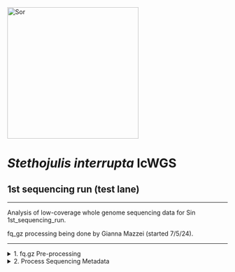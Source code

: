 <img src="https://inaturalist-open-data.s3.amazonaws.com/photos/236392150/original.jpg" alt="Sor" width="300"/>

# _Stethojulis interrupta_ lcWGS

## 1st sequencing run (test lane)
---
Analysis of low-coverage whole genome sequencing data for Sin 1st_sequencing_run.

fq_gz processing being done by Gianna Mazzei (started 7/5/24).

---

<details><summary>1. fq.gz Pre-processing</summary>
	
## 1. fq.gz Pre-processing
→ (*) _denotes steps with MultiQC Report Analyses_
<details><summary>0. Set-up</summary>
<p>

## 0. Set-up

Began by making a new repo on Github titled "pire_stethojulis_interrupta_lcwgs" 

Then went to my terminal and cloned the repo
```
[hpc-0356@wahab-01 ~]$ cd /archive/carpenterlab/pire/
[hpc-0356@wahab-01 pire]$ git clone {https://github.com/philippinespire/pire_stethojulis_interrupta_lcwgs}
```
Get a .gitignore file from another PIRE species repo and copy it here, then push this file to github.
```
[hpc-0356@wahab-01 pire]$ cd pire_stethojulis_interrupta_lcwgs
[hpc-0356@wahab-01 pire_stethojulis_interrupta_lcwgs]$ cp ../pire_taeniamia_zosterophora_lcwgs/.gitignore .
[hpc-0356@wahab-01 pire_stethojulis_interrupta_lcwgs]$ git pull
[hpc-0356@wahab-01 pire_stethojulis_interrupta_lcwgs]$ git add .gitignore
[hpc-0356@wahab-01 pire_stethojulis_interrupta_lcwgs]$ git commit -m "add gitignore"
[hpc-0356@wahab-01 pire_stethojulis_interrupta_lcwgs]$ git push
```
Make 1st sequencing run directory
```
[hpc-0356@wahab-01 pire_stethojulis_interrupta_lcwgs]$ mkdir 1st_sequencing_run
```
</p>

---
</details>

<details><summary>1. Get raw data</summary>
<p>

## 1. Get raw data

```
[hpc-0356@wahab-01 pire_stethojulis_interrupta_lcwgs]$ cd 1st_sequencing_run
[hpc-0356@wahab-01 1st_sequencing_run]$ rsync -r /archive/carpenterlab/pire/downloads/stethojulis_interrupta/1st_sequencing_run-lcwgs/fq_raw 1st_sequencing_run
```

</p>

---
</details>

<details><summary>2. Proofread the decode file</summary>
<p>

## 2. Proofread the decode file

```
[hpc-0356@wahab-01 fq_raw]$ cat Sin_lcwgs-testlane_SequenceNameDecode.tsv
```
Checked that I have sequencing data for all individuals in the decode file:
```
salloc
bash

[hpc-0356@d5-w6420b-23 fq_raw]$ ls *1.fq.gz | wc -l 
				ls *2.fq.gz | wc -l 
90
90
```
Number of lines:
```
[hpc-0356@d5-w6420b-23 fq_raw]$ wc -l Sin_lcwgs-testlane_SequenceNameDecode.tsv
89 Sin_lcwgs-testlane_SequenceNameDecode.tsv
```
Are there duplicates?
```
[hpc-0356@d5-w6420b-23 fq_raw]$ cat Sin_lcwgs-testlane_SequenceNameDecode.tsv| sort | uniq | wc -l
89
```
***Skip steps 3 and 4***

---
</details>

<details><summary>5. Perform a renaming dry run</summary>

## 5. Perform a renaming dry run

```
[hpc-0356@d1-w6420a-23 fq_raw]$ bash /home/e1garcia/shotgun_PIRE/pire_fq_gz_processing/renameFQGZ.bash Sin_lcwgs-testlane_SequenceNameDecode.tsv
```
---

</details>

<details><summary>6. Rename the files</summary>
	
## 6. Rename the files
```
[hpc-0356@d1-w6420a-23 fq_raw]$ bash /home/e1garcia/shotgun_PIRE/pire_fq_gz_processing/renameFQGZ.bash Sin_lcwgs-testlane_SequenceNameDecode.tsv rename
```
---

</details>

<details><summary>7. Check the quality of raw data (*)</summary>

## 7. Check the quality of raw data (*)

Execute `Multi_FASTQC.sh`:
```
[hpc-0356@d5-w6420b-23 1st_sequencing_run]$ sbatch /home/e1garcia/shotgun_PIRE/pire_fq_gz_processing/Multi_FASTQC.sh "fq_raw" "fqc_raw_report"  "fq.gz"
Submitted batch job 3347515
```

### MultiQC output (fq_raw/fqc_raw_report.html):
* Overall, Albatross samples have much higher read counts
	* The Undetermined library has 166.8 million reads
	* Proportion of Undetermined Reads: 0.177
 * Almost all samples are failing Per Base Sequence Content
 * At this point, there are many overrepresented sequences (almost all failed) as well as high adapter content (all failed)

```
‣ % duplication - 
	• Alb: 20 - 50.1%
 	• Contemp: 0 - 16.6%
	• Undertermined: 34.9 - 35.8%
‣ GC content - 
	• Alb: 42 - 54%, 62%: [Sin-APnd_005-Ex1-4B-lcwgs-1-1.2]
 	• Contemp: 43 - 54%
	• Undetermined: 47 - 54%
‣ number of reads - 
	• Alb: 3.3 - 62.8 mil
 	• Contemp: 0 - 7.2 mil
	• Undetermined: 166.8 mil
```
---

</details>

<details><summary>8. First trim (*)</summary>
<p>

## 8. First trim (*)
	
```
[hpc-0356@wahab-01 1st_sequencing_run]$ sbatch /home/e1garcia/shotgun_PIRE/pire_fq_gz_processing/runFASTP_1st_trim.sbatch fq_raw fq_fp1
Submitted batch job 3349635
```

### Review the FastQC output (fq_fp1/1st_fastp_report.html):
After 1st trim:
* `Sin-CPnd_016-Ex1-1E-lcwgs-1-1` has only 24 reads
* After filtering, GC content appears to have stabilized, except for `Sin-CPnd_016-Ex1-1E-lcwgs-1-1`. This volatility is likely from the low read count.

```  
‣ % duplication - 
    	• Albatross: 1.3 - 8.4%, 17.4%: [Sin-APnd_023-Ex1-6D], 23.7%: [Sin-APnd_006-Ex1-4C]
	• Contemporary: 0.0 - 6.9% 
	• Undetermined: 1.7%
‣ GC content -
    	• Albatross: 36.9 - 40.4%
	• Contemporary: 39.4 - 44.8%
	• Undetermined:39.2%
‣ passing filter - 
    	• Albatross: 66.9%: [Sin-APnd_005-Ex1-4B], 89.4 - 94.6%
	• Contemporary: 84.6 - 95.9%
	• Undetermined: 73.0%
‣ % adapter - 
    	• Albatross: 82.3 - 96.2%
	• Contemporary: 48.7 - 93.4%
	• Undetermined: 83.6%
‣ number of reads - 
    	• Albatross: - 125.5 mil
	• Contemporary: 0 - 14.4 mil
	• Undetermined: 333.5 mil
```

---
</details>

<details><summary>9. Remove duplicates with clumpify (*)</summary>
<p>

## 9. Remove duplicates with clumpify (*)

### 9a. Remove duplicates
 ```
[hpc-0356@wahab-01 1st_sequencing_run]$ bash /home/e1garcia/shotgun_PIRE/pire_fq_gz_processing/runCLUMPIFY_r1r2_array.bash fq_fp1 fq_fp1_clmp /scratch/hpc-0356 20
Submitted batch job 3349789
```

### 9c. Check duplicate removal success

Clumpify Successfully worked on all samples
```
[hpc-0356@wahab-01 1st_sequencing_run]$ salloc
[hpc-0356@d6-w6420b-07 1st_sequencing_run]$ enable_lmod
[hpc-0356@d6-w6420b-07 1st_sequencing_run]$ module load container_env R/4.3 
[hpc-0356@d4-w6420b-07 1st_sequencing_run]$ crun R < /home/e1garcia/shotgun_PIRE/pire_fq_gz_processing/checkClumpify_EG.R --no-save
[hpc-0356@d6-w6420b-07 1st_sequencing_run]$ exit
```
### 9d. Clean the scratch drive
```
[hpc-0356@wahab-01 1st_sequencing_run]$ sbatch /home/e1garcia/shotgun_PIRE/pire_fq_gz_processing/cleanSCRATCH.sbatch /scratch/hpc-0356 "*clumpify*temp*"
Submitted batch job 3349945
```
### 9e. Generate metadata on deduplicated FASTQ files (*)
```
[hpc-0356@wahab-01 1st_sequencing_run]$ sbatch /home/e1garcia/shotgun_PIRE/pire_fq_gz_processing/Multi_FASTQC.sh "fq_fp1_clmp" "fqc_clmp_report"  "fq.gz"
Submitted batch job 3349946
```

**Results** (fq_fp1_clmp/fqc_clmp_report.html): 
* `Sin-CPnd_016-Ex1-1E-lcwgs-1-1` still very volatile on Per Sequence GC Content -> low read count
* Still quite a few overrepresented sequences
* % duplication going down

```
‣ % duplication - 
    • Alb: 1.8 - 6.4%
    • Contemp: 0 - 1.3%
    • Undetermined: 4.7%
‣ GC content - 
    • Alb: 36 - 41%
    • Contemp: 39 - 44%
    • Undetermined: 40%
‣ length - 
    • Alb: 77 - 88 bp
    • Contemp: 81 - 130 bp
    • Undetermined: 85 bp
‣ number of reads -
    • Alb: 2.5 - 37.8 mil
    • Contemp: 0 - 1.7 mil, 6.3 mil: [Sin-CPnd_088-Ex1-2D]
    • Undetermined: 83.3 mil
```
</p>

---
</details>


<details><summary>10. Second trim (*)</summary>
<p>

## 10. Second trim (*)
 
```
[hpc-0356@wahab-01 1st_sequencing_run]$ sbatch /home/e1garcia/shotgun_PIRE/pire_fq_gz_processing/runFASTP_2.sbatch fq_fp1_clmp fq_fp1_clmp_fp2 33
Submitted batch job 3350043
```

### Review the FastQC output (fq_fp1_clmp_fp2/2nd_fastp_report.html):
After 2nd trim:
* Duplication dropped
* % passing filter is high (96%+), besides `Undetermined` and `Sin-CPnd_016-Ex1-1E` in the high 80s
* Everything is looking normal, besides `Sin-CPnd_016-Ex1-1E-lcwgs-1-1`. This individual has a low number of reads (22) which is manifesting as volatility on graphs displaying Insert Size Distribution, Sequence Quality, and GC Content.

```
‣ % duplication -
	• Alb: 0.2 - 5.5%
	• Contemp: 0.0 - 0.3%
	• Undetermined: 0.4%
‣ GC content -
	• Alb: 36.9 - 41.1%
	• Contemp: 39.5 - 44.7%
	• Undetermined: 39.4%
‣ passing filter -
	• Alb: 96.1 - 97.7%
	• Contemp: 81.8: [Sin-CPnd_016-Ex1-1E], 96.6 - 98.6%
	• Undetermined: 89.6%
‣ % adapter -
	• Alb: 2.3 - 2.5%
	• Contemp: 0.0 - 2.8%
	• Undetermined: 2.5%
‣ number of reads -
	• Alb: 5.0 - 75.6 mil
	• Contemp: 0.0 - 3.4 mil, 12.6 mil: [Sin-CPnd_088-Ex1-2D]
	• Undetermined: 166.5 mil
```

---
</details>

<details><summary>11. Decontaminate files (*)</summary>
<p>

## 11. Decontaminate files (*)

<details><summary>11a. Run fastq_screen</summary>
	
### 11a. Run fastq_screen

```
[hpc-0356@wahab-01 1st_sequencing_run]$ bash
[hpc-0356@wahab-01 1st_sequencing_run]$ fqScrnPATH=/home/e1garcia/shotgun_PIRE/pire_fq_gz_processing/runFQSCRN_6.bash
indir=fq_fp1_clmp_fp2
[hpc-0356@wahab-01 1st_sequencing_run]$ outdir=/scratch/hpc-0356/fq_fp1_clmp_fp2_fqscrn
nodes=20
[hpc-0356@wahab-01 1st_sequencing_run]$ bash $fqScrnPATH $indir $outdir $nodes
```
---

</details>

<details><summary>11b. Check for Errors</summary>
	
### 11b. Check for Errors

```
[hpc-0356@wahab-01 1st_sequencing_run]$ bash
[hpc-0356@wahab-01 1st_sequencing_run]$ outdir=/scratch/hpc-0356/fq_fp1_clmp_fp2_fqscrn
[hpc-0356@wahab-01 1st_sequencing_run]$ sbatch /home/e1garcia/shotgun_PIRE/pire_fq_gz_processing/validateFQ.sbatch $outdir "*filter.fastq.gz"
Submitted batch job 3351748

# when complete check the $outdir/fqValidateReport.txt file
less -S $outdir/fqValidationReport.txt file
```
#### Confirm files were succesfully completed:

Check that all 5 files were created for each fqgz file:
```
[hpc-0356@wahab-01 1st_sequencing_run]$ ls $outdir/*r1.tagged.fastq.gz | wc -l
					ls $outdir/*r2.tagged.fastq.gz | wc -l
					ls $outdir/*r1.tagged_filter.fastq.gz | wc -l
					ls $outdir/*r2.tagged_filter.fastq.gz | wc -l 
					ls $outdir/*r1_screen.txt | wc -l
					ls $outdir/*r2_screen.txt | wc -l
					ls $outdir/*r1_screen.png | wc -l
					ls $outdir/*r2_screen.png | wc -l
					ls $outdir/*r1_screen.html | wc -l
					ls $outdir/*r2_screen.html | wc -l
90
90
90
90
90
90
90
90
90
90
```
For each, you should have the same number as the number of input files (number of fq.gz files):
```
[hpc-0356@wahab-01 1st_sequencing_run]$ ls $indir/*r1.fq.gz | wc -l
                                        ls $indir/*r2.fq.gz | wc -l
90
90
```
Check for any errors in the `*out` files: (none)
```
[hpc-0356@wahab-01 1st_sequencing_run]$ grep 'error' slurm-fqscrn.*out
					grep 'No reads in' slurm-fqscrn.*out
					grep 'FATAL' slurm-fqscrn.*out
```
Looked at the outfiles to see if there are any unzipped files with the word temp, which means that the job didn't finish and needs to be rerun: (none)
```
[hpc-0356@wahab-01 1st_sequencing_run]$ outdir=/scratch/hpc-0356/fq_fp1_clmp_fp2_fqscrn
					ls $outdir/*temp*
ls: cannot access '/scratch/hpc-0356/fq_fp1_clmp_fp2_fqscrn/*temp*': No such file or directory
```

**Since fq screen worked properly, there are no files that need to be rerun!**

---

</details>

<details><summary>11e. Move output files</summary>
	
### 11e. Move output files
The recommended instructions using `screen mv` have not been working for me so I did this:
```
[hpc-0356@wahab-01 1st_sequencing_run]$ mv /scratch/hpc-0356/fq_fp1_clmp_fp2_fqscrn/Sin* /archive/carpenterlab/pire/pire_stethojulis_interrupta_lcwgs/1st_sequencing_run/fq_fp1_clmp_fp2_fqscrn

#for some reason mv /scratch/hpc-0356/fq_fp1_clmp_fp2_fqscrn/Undetermined* did not work so I had to move each file:

[hpc-0356@wahab-01 1st_sequencing_run]$ mv /scratch/hpc-0356/fq_fp1_clmp_fp2_fqscrn/Undetermined.clmp.fp2_r1_screen.html \
   					/scratch/hpc-0356/fq_fp1_clmp_fp2_fqscrn/Undetermined.clmp.fp2_r1_screen.png \
   					/scratch/hpc-0356/fq_fp1_clmp_fp2_fqscrn/Undetermined.clmp.fp2_r1_screen.txt \
   					/scratch/hpc-0356/fq_fp1_clmp_fp2_fqscrn/Undetermined.clmp.fp2_r1.tagged.fastq.gz \
   					/scratch/hpc-0356/fq_fp1_clmp_fp2_fqscrn/Undetermined.clmp.fp2_r1.tagged_filter.fastq.gz \
   					/scratch/hpc-0356/fq_fp1_clmp_fp2_fqscrn/Undetermined.clmp.fp2_r2_screen.html \
   					/scratch/hpc-0356/fq_fp1_clmp_fp2_fqscrn/Undetermined.clmp.fp2_r2_screen.png \
   					/scratch/hpc-0356/fq_fp1_clmp_fp2_fqscrn/Undetermined.clmp.fp2_r2_screen.txt \
   					/scratch/hpc-0356/fq_fp1_clmp_fp2_fqscrn/Undetermined.clmp.fp2_r2.tagged.fastq.gz \
					/scratch/hpc-0356/fq_fp1_clmp_fp2_fqscrn/Undetermined.clmp.fp2_r2.tagged_filter.fastq.gz \
					/archive/carpenterlab/pire/pire_stethojulis_interrupta_lcwgs/1st_sequencing_run/fq_fp1_clmp_fp2_fqscrn/

[hpc-0356@wahab-01 1st_sequencing_run]$ mv /scratch/hpc-0356/fq_fp1_clmp_fp2_fqscrn/fqValidationReport.txt /archive/carpenterlab/pire/pire_stethojulis_interrupta_lcwgs/1st_sequencing_run/fq_fp1_clmp_fp2_fqscrn/

```
---
</details>

<details><summary>11f. Run MultiQC (*)</summary>
	
### 11f. Run MultiQC (*)

```
[hpc-0356@wahab-01 1st_sequencing_run]$ sbatch /home/e1garcia/shotgun_PIRE/pire_fq_gz_processing/runMULTIQC.sbatch fq_fp1_clmp_fp2_fqscrn fastq_screen_report
Submitted batch job 3353560
```

Review the MultiQC output (fq_fp1_clmp_fp2_fqscrn/fastq_screen_report.html):
* Everything looked normal, no notable signs of contamination
* `Sin-CPnd_016-Ex1-1E` was 100% no hits, 0% multiple genomes -> from low read count 

```
‣ multiple genomes -
	• Alb: 2.5 - 5.0%
	• Contemp: 0.0 - 6.5%
	• Undetermined: 3.6 - 4.6%
‣ no hits -
	• Alb: 92.2 - 96.0%
	• Contemp: 92.3 - 100% 
	• Undetermined: 93.4 - 94.3%
```

</details>

---

</details>

<details><summary>12. Repair FASTQ Files Messed Up by FASTQ_SCREEN (*)</summary>
<p>

## 12. Repair FASTQ Files Messed Up by FASTQ_SCREEN (*)

#### Execute `runREPAIR.sbatch`

Next we need to re-pair our reads. `runREPAIR.sbatch` matches up forward (r1) and reverse (r2) reads so that the `*1.fq.gz` and `*2.fq.gz` files have reads in the same order
```
[hpc-0356@wahab-01 1st_sequencing_run]$ sbatch /home/e1garcia/shotgun_PIRE/pire_fq_gz_processing/runREPAIR.sbatch fq_fp1_clmp_fp2_fqscrn fq_fp1_clmp_fp2_fqscrn_rprd 5
Submitted batch job 3353569 
```
#### Confirm that the paired end fq.gz files are complete and formatted correctly:

Start by running the script:
```
[hpc-0356@wahab-01 1st_sequencing_run]$ bash
[hpc-0356@wahab-01 1st_sequencing_run]$ SCRIPT=/home/e1garcia/shotgun_PIRE/pire_fq_gz_processing/validateFQPE.sbatch 
                                        DIR=fq_fp1_clmp_fp2_fqscrn_rprd
                                        fqPATTERN="*fq.gz"
[hpc-0356@wahab-01 1st_sequencing_run]$ sbatch $SCRIPT $DIR $fqPATTERN
Submitted batch job 3353571
```

Check the SLURM `out` file and `fqValidationReport.txt` to determine if all of the fqgz files are valid
```
[hpc-0356@wahab-01 1st_sequencing_run]$ cat valiate_FQ_-3353571.out
PAIRED END FASTQ VALIDATION REPORT

Directory: fq_fp1_clmp_fp2_fqscrn_rprd
File Pattern: *fq.gz
File extensions found: .R1.fq.gz .R2.fq.gz

Number of paired end fq files evaluated: 90
Number of paired end fq files validated: 90

Errors Reported:
```
#### Run `Multi_FASTQC`
```
[hpc-0356@wahab-01 1st_sequencing_run]$ sbatch /home/e1garcia/shotgun_PIRE/pire_fq_gz_processing/Multi_FASTQC.sh "./fq_fp1_clmp_fp2_fqscrn_rprd" "fqc_rprd_report" "fq.gz"
Submitted batch job 3353747
```

#### Review MultiQC output (fq_fp1_clmp_fp2_fqscrn_rprd/fqc_rprd_report.html):
* Only contemporary individuals are stll failing Per Sequence GC Content
* Mean Quality Scores ~40% not passing

```
‣ % duplication -
	• Alb: 1.7 - 6.7%
	• Contemp: 0.0 - 0.8%
	• Undetermined: 3.6 - 3.7%
‣ GC content -
	• Alb: 36 - 40%
	• Contemp: 39 - 44%
	• Undetermined: 38% 
‣ length -
	• Alb: 75 - 86 bp
	• Contemp: 80 - 127 bp
	• Undetermined: 81 - 82 bp
‣ number of reads -
	• Alb: 2.3 - 35.1 mil
	• Contemp: 0.0 - 5.9 mil
	• Undetermined: 69 mil
```

---

</details>

<details><summary>14. Clean Up</summary>
<p>

## 14. Clean Up

Move any .out files into the logs dir
```
[hpc-0356@wahab-01 1st_sequencing_run]$ mkdir logs
[hpc-0356@wahab-01 1st_sequencing_run]$ mv *out logs/
```

---

</details>

<details><summary>15. Map Repaired `fq.gz` to Reference Genome</summary>
<p>

## 15. Map Repaired `fq.gz` to Reference Genome

The following steps 15 & 16 are from the [pire_lcwgs_data_processing repo](https://github.com/philippinespire/pire_lcwgs_data_processing).

### Get your reference genome

Make a new directory `refGenome` and `cd` into it
```
[hpc-0356@wahab-01 1st_sequencing_run]$ mkdir refGenome
[hpc-0356@wahab-01 1st_sequencing_run]$ cd refGenome/
```

This species is not on ncbi, but we do have a reference genome in house. Copy this file `scaffolds.fasta` into refGenome:
```
[hpc-0356@wahab-01 refGenome]$ cp /home/e1garcia/shotgun_PIRE/pire_ssl_data_processing/stethojulis_interrupta/SPAdes_allLibs_decontam_R1R2_noIsolate/scaffolds.fasta /archive/carpenterlab/pire/pire_stethojulis_interrupta_lcwgs/1st_sequencing_run/refGenome/
```

### Map your reads to your reference genome
Start by cloning the dDocentHPC repo to gain access to the scripts we need to run:
```
[hpc-0356@wahab-01 1st_sequencing_run]$ git clone https://github.com/cbirdlab/dDocentHPC
```
Create a `mkBAM_ddocent` directory and copy all `fq.gz` files from `fq_fp1_clmp_fp2_fqscrn_rprd` into this new directory:
```
[hpc-0356@wahab-01 1st_sequencing_run]$ mkdir mkBAM_ddocent
[hpc-0356@wahab-01 1st_sequencing_run]$ rsync fq_fp1_clmp_fp2_fqscrn_rprd/*fq.gz mkBAM_ddocent
```
Copy the reference genome to `mkBAM_ddocent` as well as the scripts we need to run:
```
[hpc-0356@wahab-01 1st_sequencing_run]$ cp refGenome/scaffolds.fasta mkBAM_ddocent/reference.denovoSSL.Sin.fasta

[hpc-0356@wahab-01 1st_sequencing_run]$ cd mkBAM_ddocent/
[hpc-0356@wahab-01 mkBAM_ddocent]$ cp ../dDocentHPC/configs/config.6.lcwgs .
[hpc-0356@wahab-01 mkBAM_ddocent]$ cp ../dDocentHPC/dDocentHPC.sbatch .
```
Before moving forward, I needed to edit the `config.6.lcwgs` file to suit this species:
```
[hpc-0356@wahab-01 mkBAM_ddocent]$ nano config.6.lcwgs

# within file:
# change Cutoff1 and Cutoff2 to "denovoSSL" and "Sin"

----------mkREF: Settings for de novo assembly of the reference genome----------------------------------------->
PE              Type of reads for assembly (PE, SE, OL, RPE)                                    PE=ddRAD & ezRA>
0.9             cdhit Clustering_Similarity_Pct (0-1)                                                   Use cdh>
denovoSSL       Cutoff1 (integer)                                                                              >
Sin             Cutoff2 (integer)                                                                              >
0.05    rainbow merge -r <percentile> (decimal 0-1)                                             Percentile-base>
0.95    rainbow merge -R <percentile> (decimal 0-1)                                             Percentile-base>
--------------------------------------------------------------------------------------------------------------->
```
Then, I needed to alter the `dDocentHPC.sbatch` file to load the newer version:
```
[hpc-0356@wahab-01 mkBAM_ddocent]$ nano dDocentHPC.sbatch

# within file:
# change where the "#" is

enable_lmod
# module load container_env ddocent/2.7.8
module load container_env ddocent/2.9.4
```

Now, I am able to map reads.

Execute `dDocentHPC.sbatch mkBAM config.6.lcwgs` which aligns reads (in FASTQ format) to a reference genome and creates BAM files (Binary Alignment Map files)
```
[hpc-0356@wahab-01 mkBAM_ddocent]$ sbatch dDocentHPC.sbatch mkBAM config.6.lcwgs
Submitted batch job 3353876
```
---

</details>

<details><summary>16. Filter BAM Files</summary>

## 16. Filter BAM Files

Filtering BAM files ensures data quality, reduces noise, improves analysis accuracy, and prepares data for downstream genomic analyses.
```
[hpc-0356@wahab-01 mkBAM_ddocent]$ sbatch dDocentHPC.sbatch fltrBAM config.6.lcwgs
Submitted batch job 3355185
```

---

</details>

<details><summary>17. Generate Number of Mapped Reads</summary>

## 17. Generate Number of Mapped Reads

```
[hpc-0356@wahab-01 1st_sequencing_run]$ sbatch /home/e1garcia/shotgun_PIRE/pire_fq_gz_processing/mappedReadStats.sbatch mkBAM_ddocent mkBAM_ddocent/coverageMappedReads
Submitted batch job 3355582
```

#### Review Output (coverageMappedReads/out__ReadStats.tsv):
* 6 contemporary libaries with under 1000 reads:
	* `Sin-CPnd_016-Ex1-1E-lcwgs-1-1.clmp.fp2_repr.denovoSSL.Sin-RG.bam`:	11
	* `Sin-CPnd_037-Ex1-4F-lcwgs-1-1.clmp.fp2_repr.denovoSSL.Sin-RG.bam`:	113
	* `Sin-CPnd_027-Ex1-3A-lcwgs-1-1.clmp.fp2_repr.denovoSSL.Sin-RG.bam`:	226
	* `Sin-CPnd_014-Ex1-3F-lcwgs-1-1.clmp.fp2_repr.denovoSSL.Sin-RG.bam`:	454
	* `Sin-CPnd_026-Ex1-1G-lcwgs-1-1.clmp.fp2_repr.denovoSSL.Sin-RG.bam`:	457
	* `Sin-CPnd_087-Ex1-4B-lcwgs-1-1.clmp.fp2_repr.denovoSSL.Sin-RG.bam`:	669
* Overall, low #'s for Contemporary individuals -> 24 more are under 10,000 reads 
* Mean depth with coverage is pretty good for Albatross: between 1.16 and 3.1
```
numreads:
* Alb: 3,095,833 - 5,3152,622
* Contemp: 11 - 9,716,147
* Und: 97,814,629

meanreadlength:
* Alb: 76.05 - 87.22
* Contemp: 83.46 - 128.20
* Und: 82.63

meandepth_wcvg:
* Alb: 1.16 - 3.10
* Contemp: 0.997 - 1.39
* Und: 4.56

numpos:
* 1,356,329,670 bp

numpos_wcvg:
* Alb: 110,401,751 - 716,514,117 bp
* Contemp: 665 - 339,212,571 bp
* Und: 894,543,777 bp

meandepth:
* Alb: 0.097 - 1.64
* Contemp: 0.0000005 - 0.35
* Und: 3.01

pctpos_wcvg:
* Alb: 8.14 - 52.83%
* Contemp: 0.00005 - 25.01%
* Und: 65.95%
```
---

</details>

<details><summary>18. Extract mitochondrial genomes from read data</summary>

## 18. Extract mitochondrial genomes from read data

If there are potential cryptic species in the data, we should try to extract mitochondrial genes from the read data to get an idea of species IDs. You use MitoZ to do so.

Copy the runMitoZ bash and sbatch scripts to your sequencing project directory
```
[hpc-0356@wahab-01 pire_stethojulis_interrupta_lcwgs]$ cp /home/e1garcia/shotgun_PIRE/pire_fq_gz_processing/runMitoZ* 1st_sequencing_run
```
* The `runMitoZ_array.bash` and `runMitoZ_array.sbatch` scripts need to be altered before running. Using nano and ctrl+\ I found every instance of `_clmp.fp2_r1.fq.gz` and replaced it with `.clmp.fp2_r1.fq.gz`.

Now, execute the runMitoZ script:
```
[hpc-0356@wahab-01 1st_sequencing_run]$ bash runMitoZ_array.bash /archive/carpenterlab/pire/pire_stethojulis_interrupta_lcwgs/1st_sequencing_run/fq_fp1_clmp_fp2 32
Submitted batch job 3355700
```
For the next script to work, I need my MitoZ output files to be in my `fq_fp1_clmp_fp2` directory.
```
[hpc-0356@wahab-01 1st_sequencing_run]$ mv MitoZ*.out fq_fp1_clmp_fp2/
```
Then, after copying it, I was able to run the `process_MitoZ_outputs.sh` script
```
[hpc-0356@wahab-01 1st_sequencing_run]$ cd fq_fp1_clmp_fp2
[hpc-0356@wahab-01 fq_fp1_clmp_fp2]$ cp /home/e1garcia/shotgun_PIRE/pire_fq_gz_processing/process_MitoZ_outputs.sh .

[hpc-0356@wahab-01 fq_fp1_clmp_fp2]$ sh process_MitoZ_outputs.sh
```
Now, we can see which individuals MitoZ worked for: 

**Individuals that succeeded:**
```
[hpc-0356@wahab-01 fq_fp1_clmp_fp2]$ cat MitoZ_success.txt
Undetermined
```

**Individuals that failed:**
All of them, besides Undetermined...

--- 

</details>

---

</details>


<details><summary>2. Process Sequencing Metadata</summary>

## 2. Process Sequencing Metadata
<p>

This portion follows the instructions on [this repo](https://github.com/philippinespire/process_sequencing_metadata).

<details><summary>1. Clone Repos</summary>

## 1. Clone Repos

```
[hpc-0356@wahab-01 ~]$ cd pire_lcwgs_data/
[hpc-0356@wahab-01 ~/pire_lcwgs_data]$ git clone https://github.com/philippinespire/pire_stethojulis_interrupta_lcwgs.git
```
 The ScriptDirs are already cloned: `process_sequencing_metadata` & `read_multiqc`

 ---

</details>

<details><summary>2. Access R</summary>

## 2. Access R

Go to ODU's [OnDemand](https://ondemand.wahab.hpc.odu.edu/pun/sys/dashboard)

Go to Interactive Apps > RStudio Server.
* Number of Cores: 4
* Partition: main
* Number of Hours: 4
* R Version: 4.3.2 (newest)

Once ready, `Connect to RStudio Server` 

---
</details>

<details><summary>3. Install packages</summary>

## 3. Install packages

Within the Console on R:
```
> install.packages ("pacman")
```
 
---
</details>

<details><summary>4. Run wrangleSslCsslLcwgsMetadata.R</summary>
	
## 4. Run wrangleSslCsslLcwgsMetadata.R

First, make sure `inDir = "../pire_lcwgs_data"`.

For this species, I was running into an error message when trying to Read in Metadata. The error was caused by my `Sin_lcwgs-testlane_SequenceNameDecode.tsv` within `pire_lcwgs_data/pire_stethojulis_interrupta_lcwgs/1st_sequencing_run/fq_raw` not containing column titles. I used `nano` to edit the file, adding "Sequence_Name" and "Extraction_ID" so the file looked as following:

```
Sequence_Name	Extraction_ID
SiC0106109A	Sin-CPnd_061-Ex1-9A-lcwgs-1-1
SiC0105009B	Sin-CPnd_050-Ex1-9B-lcwgs-1-1
SiC0106709C	Sin-CPnd_067-Ex1-9C-lcwgs-1-1
SiC0105809D	Sin-CPnd_058-Ex1-9D-lcwgs-1-1
SiC0108909E	Sin-CPnd_089-Ex1-9E-lcwgs-1-1
SiC0106309F	Sin-CPnd_063-Ex1-9F-lcwgs-1-1
SiC0105309G	Sin-CPnd_053-Ex1-9G-lcwgs-1-1
SiC0107909H	Sin-CPnd_079-Ex1-9H-lcwgs-1-1
SiC0107110A	Sin-CPnd_071-Ex1-10A-lcwgs-1-1
```

I was able to Source the script and run it without issue. 
* One thing to note, in order for this to work, I needed to have cloned ` pire_sphaeramia_nematoptera_lcwgs`, `pire_zenarchopterus_dispar_lcwgs`, and `pire_stethojulis_interrupta_lcwgs` within `pire_lcwgs_data` in order for the script to properly run for Sin.
* Another thing, this script had already been edited from previously running Zdi. To see the alterations I made then, check that [repo](https://github.com/philippinespire/pire_zenarchopterus_dispar_lcwgs/blob/main/1st_sequencing_run/README.md).

---

</details>

<details><summary>5. Run visualizeTestLaneLcwgsMETADATA.R</summary>
	
## 5. Run visualizeTestLaneLcwgsMETADATA.R

Go to the [process_sequencing_metadata/out](https://github.com/philippinespire/process_sequencing_metadata/tree/main/out) directory on github to see the naming convention. 

The "sp_code_pattern" and "test_lane_id" for Sin will be 0025_Sin. Confirm 0025 is the next number in the out files in the github directory. 

In R, within the files on the right, click on the `process_sequencing_metadata` folder and open `visualizeTestLaneLcwgsMETADATA.R`.

Go to line 100 and update the naming convention for Sin:
```
line 101: sp_code_pattern = "(Sin)"
line 102: era_pattern = "[AC]" #do not change
line 103: test_lane_id = "0025"
```
I then Source'd the script and ran into no issues.

Check to make sure the files were properly created:
```
[hpc-0356@wahab-01 ~]$ cd process_sequencing_metadata/out
[hpc-0356@wahab-01 out]$ ls

# the last 3 files
sequencing_metadata_test_lane_0025_Sin_lcwgs_readcounts.tsv
sequencing_metadata_test_lane_0025_Sin_lcwgs_readlength_histogram.png
sequencing_metadata_test_lane_0025_Sin_lcwgs_totalseqs_histogram.png
```
---

</details>

<details><summary>6. Script Output</summary>

## 6. Script Output

### Read Counts TSV file:

[sequencing_metadata_test_lane_0025_Sin_lcwgs_readcounts.tsv](https://github.com/philippinespire/process_sequencing_metadata/blob/main/out/sequencing_metadata_test_lane_0025_Sin_lcwgs_readcounts.tsv)

### Proportion of Reads Removed by Step:
`sequencing_metadata_test_lane_0025_Sin_lcwgs_colplot_prop_reads_removed_by_step.png`

<img src="https://github.com/philippinespire/process_sequencing_metadata/blob/main/out/sequencing_metadata_test_lane_0025_Sin_lcwgs_colplot_prop_reads_removed_by_step.png" alt="sequencing_metadata_test_lane_0025_Sin_lcwgs_colplot_prop_reads_removed_by_step.png" width="800"/>

### Read length:
`sequencing_metadata_test_lane_0025_Sin_lcwgs_readlength_histogram.png`:

<img src="https://github.com/philippinespire/process_sequencing_metadata/blob/main/out/sequencing_metadata_test_lane_0025_Sin_lcwgs_readlength_histogram.png" alt="sequencing_metadata_test_lane_0025_Sin_lcwgs_readlength_histogram.png" width="500"/>

### Totals Seqs:
`sequencing_metadata_test_lane_0025_Sin_lcwgs_totalseqs_histogram.png`:

<img src="https://github.com/philippinespire/process_sequencing_metadata/blob/main/out/sequencing_metadata_test_lane_0025_Sin_lcwgs_totalseqs_histogram.png" alt="sequencing_metadata_test_lane_0025_Sin_lcwgs_totalseqs_histogram.png" width="500"/>

---



